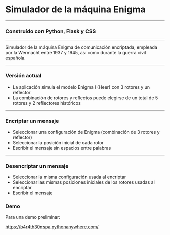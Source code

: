 # Simulador de la máquina Enigma  

---

### Construído con Python, Flask y CSS

---

Simulador de la máquina Enigma de comunicación encriptada, empleada por la Wermacht entre 1937 y 1945, 
así como durante la guerra civil española. 

---

### Versión actual 
- La aplicación simula el modelo Enigma I (Heer) con 3 rotores y un reflector
- La combinación de rotores y reflectos puede elegirse de un total de 5 rotores y 2 reflectores históricos 

---

### Encriptar un mensaje

- Seleccionar una configuración de Enigma (combinación de 3 rotores y reflector)
- Seleccionar la posición inicial de cada rotor
- Escribir el mensaje sin espacios entre palabras

---

### Desencriptar un mensaje

- Seleccionar la misma configuración usada al encriptar
- Seleccionar las mismas posiciones iniciales de los rotores usadas al encriptar
- Escribir el mensaje 

### Demo
Para una demo preliminar: 

https://b4r4th30nspa.pythonanywhere.com/

